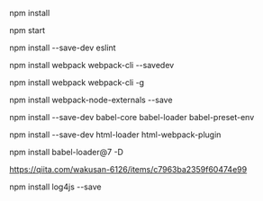 npm install

npm start

npm install --save-dev eslint

npm install webpack webpack-cli --savedev

npm install webpack webpack-cli -g

npm install webpack-node-externals --save

npm install --save-dev babel-core babel-loader babel-preset-env

npm install  --save-dev html-loader html-webpack-plugin

npm install babel-loader@7 -D

https://qiita.com/wakusan-6126/items/c7963ba2359f60474e99

npm install log4js --save

